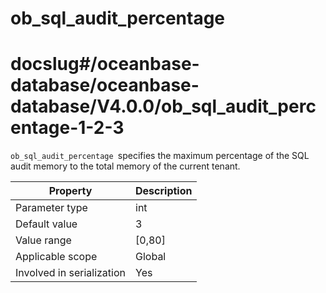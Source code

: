 ob_sql_audit_percentage
============================================
# docslug#/oceanbase-database/oceanbase-database/V4.0.0/ob_sql_audit_percentage-1-2-3
`ob_sql_audit_percentage `specifies the maximum percentage of the SQL audit memory to the total memory of the current tenant.


| **Property** | **Description** |
|---------|-----------|
| Parameter type | int |
| Default value | 3 |
| Value range | [0,80] |
| Applicable scope | Global |
| Involved in serialization | Yes |



